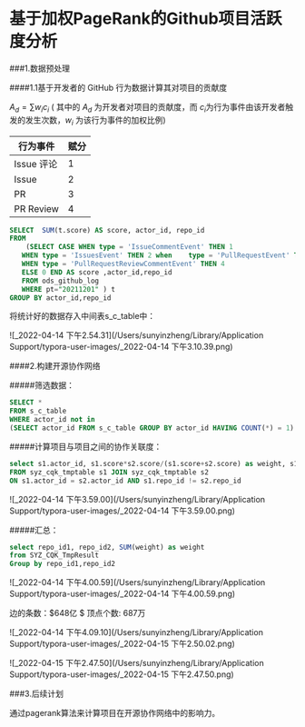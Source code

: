 # 基于加权PageRank的Github项目活跃度分析

###1.数据预处理

####1.1基于开发者的 GitHub 行为数据计算其对项目的贡献度

$A_d=∑w_ic_i$	( 其中的 $A_d$ 为开发者对项目的贡献度，而 $c_i$为行为事件由该开发者触发的发生次数，$w_i$ 为该行为事件的加权比例)

| 行为事件   | 赋分 |
| ---------- | ---- |
| Issue 评论 | 1    |
| Issue      | 2    |
| PR         | 3    |
| PR Review  | 4    |



```sql
SELECT  SUM(t.score) AS score, actor_id, repo_id 
FROM 
	(SELECT CASE WHEN type = 'IssueCommentEvent' THEN 1 
   WHEN type = 'IssuesEvent' THEN 2 when 	type = 'PullRequestEvent' THEN 3 
   WHEN type = 'PullRequestReviewCommentEvent' THEN 4 
   ELSE 0 END AS score ,actor_id,repo_id 
   FROM ods_github_log 
   WHERE pt="20211201" ) t 
GROUP BY actor_id,repo_id
```



将统计好的数据存入中间表s_c_table中：

![_2022-04-14 下午2.54.31](/Users/sunyinzheng/Library/Application Support/typora-user-images/_2022-04-14 下午3.10.39.png)



####2.构建开源协作网络

#####筛选数据：

```sql
SELECT * 
FROM s_c_table 
WHERE actor_id not in 
(SELECT actor_id FROM s_c_table GROUP BY actor_id HAVING COUNT(*) = 1)
```



#####计算项目与项目之间的协作关联度：

```sql
select s1.actor_id, s1.score*s2.score/(s1.score+s2.score) as weight, s1.repo_id  AS repo_id1,s2.repo_id AS repo_id2 
FROM syz_cqk_tmptable s1 JOIN syz_cqk_tmptable s2 
ON s1.actor_id = s2.actor_id AND s1.repo_id != s2.repo_id
```



![_2022-04-14 下午3.59.00](/Users/sunyinzheng/Library/Application Support/typora-user-images/_2022-04-14 下午3.59.00.png)



#####汇总：

```sql
select repo_id1, repo_id2, SUM(weight) as weight 
from SYZ_CQK_TmpResult 
Group by repo_id1,repo_id2
```

![_2022-04-14 下午4.00.59](/Users/sunyinzheng/Library/Application Support/typora-user-images/_2022-04-14 下午4.00.59.png)



边的条数：$648亿 $   顶点个数: 687万

![_2022-04-14 下午4.09.10](/Users/sunyinzheng/Library/Application Support/typora-user-images/_2022-04-15 下午2.50.02.png)



![_2022-04-15 下午2.47.50](/Users/sunyinzheng/Library/Application Support/typora-user-images/_2022-04-15 下午2.47.50.png)



###3.后续计划

通过pagerank算法来计算项目在开源协作网络中的影响力。

